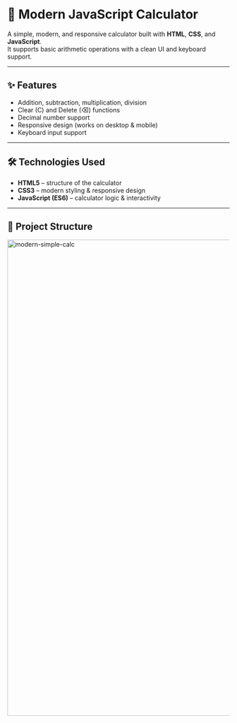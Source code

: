 # 🧮 Modern JavaScript Calculator

A simple, modern, and responsive calculator built with **HTML**, **CSS**, and **JavaScript**.  
It supports basic arithmetic operations with a clean UI and keyboard support.

---

## ✨ Features
- Addition, subtraction, multiplication, division
- Clear (C) and Delete (⌫) functions
- Decimal number support
- Responsive design (works on desktop & mobile)
- Keyboard input support

---

## 🛠️ Technologies Used
- **HTML5** – structure of the calculator
- **CSS3** – modern styling & responsive design
- **JavaScript (ES6)** – calculator logic & interactivity

---

## 📂 Project Structure
<img width="1918" height="1078" alt="modern-simple-calc" src="https://github.com/user-attachments/assets/cbc7771f-d623-48d1-bf55-8ae4600f88af" />

